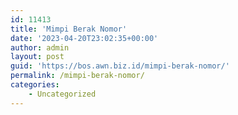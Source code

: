 ```yaml
---
id: 11413
title: 'Mimpi Berak Nomor'
date: '2023-04-20T23:02:35+00:00'
author: admin
layout: post
guid: 'https://bos.awn.biz.id/mimpi-berak-nomor/'
permalink: /mimpi-berak-nomor/
categories:
    - Uncategorized
---
```


